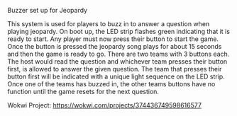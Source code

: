 Buzzer set up for Jeopardy

This system is used for players to buzz in to answer a question when playing jeopardy. On boot up, the LED strip flashes green indicating that it is ready to start. Any player must now press their button to start the game. Once the button is pressed the jeopardy song plays for about 15 seconds and then the game is ready to go. There are two teams with 3 buttons each. The host would read the question and whichever team presses their button first, is allowed to answer the given question. The team that presses their button first will be indicated with a unique light sequence on the LED strip. Once one of the teams has buzzed in, the other teams buttons have no function until the game resets for the next question.


Wokwi Project: https://wokwi.com/projects/374436749598616577

